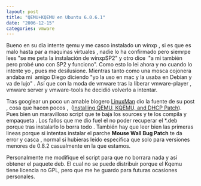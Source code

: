 ```yaml
---
layout: post
title: "QEMU+KQEMU en Ubuntu 6.0.6.1"
date: "2006-12-15"
categories: vmware
---
```


Bueno en su día intente qemu y me casco instalado un winxp , si es que es malo hasta par a maquinas virtuales , nadie lo ha confirmado pero siemrpe lees "se me peta la instalación de winxpSP2" y otro dice  "a mi también pero probé uno con SP2 y funciono". Como esto lo lei ahora y no cuando lo intente yo , pues me desilusione. Mientras tanto como una mosca cojonera andaba mi  amigo Diego diciendo "yo la uso en mac y la usaba en Debian y va de lujo" . Así que con la moda de vmware tras la liberar vmware-player , vmware server y vmware-tools he decidió volverlo a intentar.

Tras googlear un poco un amable blogero [LinuxMan](https://linuxman.blogsome.com/) dio la fuente de su post , cosa que hacen pocos ,  ([Installing QEMU, KQEMU, and DHCP Patch](https://www.ubuntuforums.org/showthread.php?t=187413)). Pues bien un maravilloso script que te baja los sources y te los compila y empaqueta . Los fallos que me dio fuel el no poder recuperar el \*.deb porque tras instalarlo lo borra todo . También hay que leer bien las primeras lineas porque si intentas instalar el parche **Mouse Wall Bug Patch** te da error y casca , normal si hubieras leído especifica que solo para versiones menores de 0.8.2 casualmente en la que estamos.

Personalmente me modifique el script para que no borrara nada y así obtener el paquete deb. El cual no se puede distribuir porque el Kqemu tiene licencia no GPL, pero que me he guardo para futuras ocasiones personales.
